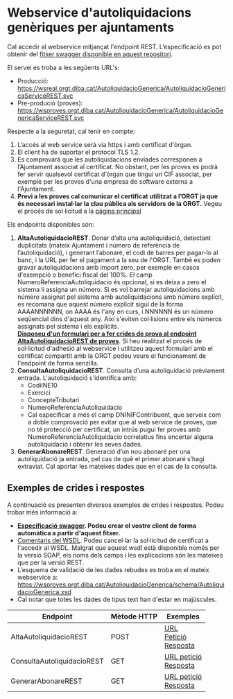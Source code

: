 # Webservice d'autoliquidacions genèriques per ajuntaments

Cal accedir al webservice mitjançat l'endpoint REST. L’especificació es pot obtenir del [fitxer swagger disponible en aquest repositori](https://github.com/organisme-de-gestio-tributaria/autoliquidacio-generica/blob/main/swagger%20AutoliquidacioGenerica.json).

El servei es troba a les següents URL's:
* Producció: https://wsreal.orgt.diba.cat/AutoliquidacioGenerica/AutoliquidacioGenericaServiceREST.svc
* Pre-produció (proves): https://wsproves.orgt.diba.cat/AutoliquidacioGenerica/AutoliquidacioGenericaServiceREST.svc

Respecte a la seguretat, cal tenir en compte:
1. L’accés al web service serà via https i amb certificat d'òrgan. 
1. El client ha de suportar el protocol TLS 1.2.
1. Es comprovarà que les autoliquidacions enviades corresponen a l’Ajuntament associat al certificat. No obstant, per les proves es podrà fer servir qualsevol certificat d'òrgan que tingui un CIF associat, per exemple per les proves d'una empresa de software externa a l'Ajuntament.
1. **Previ a les proves cal comunicar el certificat utilitzat a l’ORGT ja que és necessari instal·lar la clau pública als servidors de la ORGT.** Vegeu el procés de sol·licitud a la [pàgina principal](https://github.com/organisme-de-gestio-tributaria/organisme-de-gestio-tributaria)

Els endpoints disponibles són:
1. **AltaAutoliquidacioREST**. Donar d’alta una autoliquidació, detectant duplicitats (mateix Ajuntament i número de referència de l’autoliquidació), i generant l’abonaré, el codi de barres per pagar-lo al banc, i la URL per fer el pagament a la seu de l'ORGT. També es poden gravar autoliquidacions amb import zero, per exemple en casos d'exempció o benefici fiscal del 100%. El camp NumeroReferenciaAutoliquidacio és opcional, si es deixa a zero el sistema li assigna un número. Si es vol barrejar autoliquidacions amb número assignat pel sistema amb autoliquidacions amb número explícit, es recomana que aquest número explícit sigui de la forma AAAANNNNNN, on AAAA és l'any en curs, i NNNNNN és un número seqüencial dins d'aquest any. Així s'eviten col·lisions entre els números assignats pel sistema i els explícits.<br>
**[Disposeu d'un formulari per a fer crides de prova al endpoint AltaAutoliquidacioREST de proves](https://github.com/organisme-de-gestio-tributaria/autoliquidacio-generica/blob/main/formulari.html)**. Si heu realitzat el procés de sol·licitud d'adhesió al webservice i utilitzeu aquest formulari amb el certificat compartit amb la ORGT podeu veure el funcionament de l'endpoint de forma senzilla.
1. **ConsultaAutoliquidacioREST**. Consulta d’una autoliquidació prèviament entrada. L'autoliquidació s'identifica amb:
   -	CodiINE10
   -	Exercici
   -	ConcepteTributari
   -	NumeroReferenciaAutoliquidacio
   - Cal especificar a més el camp DNINIFContribuent, que serveix com a doble comprovació per evitar que al web service de proves, que no té protecció per certificat, un intrús pugui fer proves amb NumeroReferenciaAutoliquidacio correlatius fins encertar alguna autoliquidació i obtenir les seves dades.
1. **GenerarAbonareREST**. Generació d’un nou abonaré per una autoliquidació ja entrada, pel cas de què el primer abonaré s’hagi extraviat. Cal aportar les mateixes dades que en el cas de la consulta.

## Exemples de crides i respostes
A continuació es presenten diversos exemples de crides i respostes. Podeu trobar més informació a:
* **[Especificació swagger](https://github.com/organisme-de-gestio-tributaria/autoliquidacio-generica/blob/main/swagger%20AutoliquidacioGenerica.json). Podeu crear el vostre client de forma automàtica a partir d'aquest fitxer.**
* [Comentaris del WSDL](https://wsproves.orgt.diba.cat/AutoliquidacioGenerica/AutoliquidacioGenericaService.svc/mex?singleWsdl). Podeu cancel·lar la sol·licitud de certificat a l'accedir al WSDL. Malgrat que aquest wsdl està disponible només per la versió SOAP, els noms dels camps i les explicacions són les mateixes que per la versió REST.
* L’esquema de validació de les dades rebudes es troba en el mateix webservice a: https://wsproves.orgt.diba.cat/AutoliquidacioGenerica/schema/AutoliquidacioGenerica.xsd 
* Cal notar que totes les dades de tipus text han d'estar en majúscules.

| Endpoint | Mètode HTTP | Exemples |
|---|---|---|
| AltaAutoliquidacioREST | POST | [URL](https://wsproves.orgt.diba.cat/AutoliquidacioGenerica/AutoliquidacioGenericaServiceREST.svc/AltaAutoliquidacioREST) <br> [Petició](https://github.com/organisme-de-gestio-tributaria/autoliquidacio-generica/blob/main/Exemples/AltaAutoliquidacioREST%20Peticio.json) <br> [Resposta](https://github.com/organisme-de-gestio-tributaria/autoliquidacio-generica/blob/main/Exemples/AltaAutoliquidacioREST%20Resposta.json)
| ConsultaAutoliquidacioREST | GET | [URL petició](https://wsproves.orgt.diba.cat/AutoliquidacioGenerica/AutoliquidacioGenericaServiceREST.svc/ConsultaAutoliquidacioREST?CodiINE10=XXXXXXXXXX&Exercici=YYYY&ConcepteTributari=ZZ&NumeroReferenciaAutoliquidacio=AAAAAAAA&DNINIFContribuent=11111111) <br> [Resposta](https://github.com/organisme-de-gestio-tributaria/autoliquidacio-generica/blob/main/Exemples/ConsultaAutoliquidacioREST%20Resposta.json)
| GenerarAbonareREST | GET | [URL petició](https://wsproves.orgt.diba.cat/AutoliquidacioGenerica/AutoliquidacioGenericaServiceREST.svc/GenerarAbonareREST?CodiINE10=0000000000&Exercici=2023&ConcepteTributari=05&NumeroReferenciaAutoliquidacio=0002300000&DNINIFContribuent=11111111) <br> [Resposta](https://github.com/organisme-de-gestio-tributaria/autoliquidacio-generica/blob/main/Exemples/GenerarAbonareREST%20Resposta.json)



